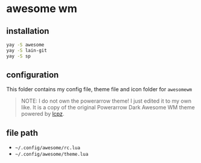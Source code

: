 # awesome wm

## installation

```bash
yay -S awesome
yay -S lain-git
yay -S sp
```

## configuration

This folder contains my config file, theme file and icon folder for `awesomewm`

> NOTE: I do not own the powerarrow theme! I just edited it to my own like. It
> is a copy of the original Powerarrow Dark Awesome WM theme powered by
> [lcpz](www.github.com/lcpz).

## file path

- `~/.config/awesome/rc.lua`
- `~/.config/awesome/theme.lua`
